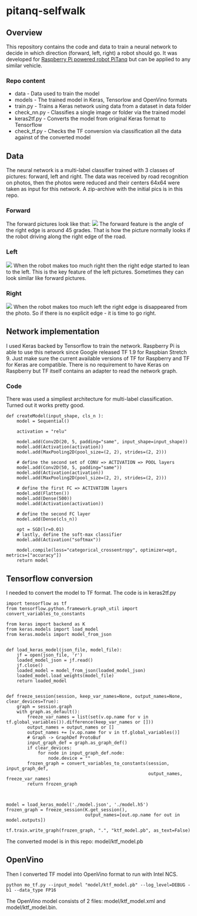 # pitanq-selfwalk
## Overview
This repository contains the code and data to train a neural network to decide in which direction (forward, left, right) a robot should go.
It was developed for <a href="https://pitanq.com">Raspberry Pi powered robot PiTanq</a> but can be applied to any similar vehicle.

### Repo content
- data - Data used to train the model
- models - The trained model in Keras, Tensorlow and OpenVino formats
- train.py - Trains a Keras network using data from a dataset in data folder
- check_nn.py - Classifies a single image or folder via the trained model
- keras2tf.py - Converts the model from original Keras format to Tensorflow
- check_tf.py - Checks the TF conversion via classification all the data against of the converted model


## Data
The neural network is a multi-label classifier trained with 3 classes of pictures: forward, left and right.
The data was received by road recognition on photos, then the photos were reduced and their centers 64x64 were taken as input for this network.
A zip-archive with the initial pics is in this repo.

### Forward
The forward pictures look like that:
![](https://pitanq.com/img/nn/straight.png)
The forward feature is the angle of the right edge is around 45 grades.
That is how the picture normally looks if the robot driving along the right edge of the road.

### Left
![](https://pitanq.com/img/nn/left.png)
When the robot makes too much right then the right edge started to lean to the left. This is the key feature of the left pictures. Sometimes they can look similar like forward pictures.

### Right
![](https://pitanq.com/img/nn/right.png)
When the robot makes too much left the right edge is disappeared from the photo. So if there is no explicit edge - it is time to go right.

## Network implementation
I used Keras backed by Tensorflow to train the network.
Raspberry Pi is able to use this network since Google released TF 1.9 for Raspbian Stretch 9.
Just make sure the current available versions of TF for Raspberry and TF for Keras are compatible.
There is no requirement to have Keras on Raspberry but TF itself contains an adapter to read the network graph.

### Code

There was used a simpliest architecture for multi-label classification.
Turned out it works pretty good.

```
def createModel(input_shape, cls_n ):
    model = Sequential()

    activation = "relu"

    model.add(Conv2D(20, 5, padding="same", input_shape=input_shape))
    model.add(Activation(activation))
    model.add(MaxPooling2D(pool_size=(2, 2), strides=(2, 2)))

    # define the second set of CONV => ACTIVATION => POOL layers
    model.add(Conv2D(50, 5, padding="same"))
    model.add(Activation(activation))
    model.add(MaxPooling2D(pool_size=(2, 2), strides=(2, 2)))

    # define the first FC => ACTIVATION layers
    model.add(Flatten())
    model.add(Dense(500))
    model.add(Activation(activation))

    # define the second FC layer
    model.add(Dense(cls_n))

    opt = SGD(lr=0.01)
    # lastly, define the soft-max classifier
    model.add(Activation("softmax"))

    model.compile(loss="categorical_crossentropy", optimizer=opt, metrics=["accuracy"])
    return model
```

## Tensorflow conversion

I needed to convert the model to TF format.
The code is in keras2tf.py

```
import tensorflow as tf
from tensorflow.python.framework.graph_util import convert_variables_to_constants

from keras import backend as K
from keras.models import load_model
from keras.models import model_from_json


def load_keras_model(json_file, model_file):
    jf = open(json_file, 'r')
    loaded_model_json = jf.read()
    jf.close()
    loaded_model = model_from_json(loaded_model_json)
    loaded_model.load_weights(model_file)
    return loaded_model


def freeze_session(session, keep_var_names=None, output_names=None, clear_devices=True):
    graph = session.graph
    with graph.as_default():
        freeze_var_names = list(set(v.op.name for v in tf.global_variables()).difference(keep_var_names or []))
        output_names = output_names or []
        output_names += [v.op.name for v in tf.global_variables()]
        # Graph -> GraphDef ProtoBuf
        input_graph_def = graph.as_graph_def()
        if clear_devices:
            for node in input_graph_def.node:
                node.device = ""
        frozen_graph = convert_variables_to_constants(session, input_graph_def,
                                                      output_names, freeze_var_names)
        return frozen_graph



model = load_keras_model('./model.json', './model.h5')
frozen_graph = freeze_session(K.get_session(),
                              output_names=[out.op.name for out in model.outputs])

tf.train.write_graph(frozen_graph, ".", "ktf_model.pb", as_text=False)
```

The converted model is in this repo: model/ktf_model.pb

## OpenVino

Then I converted TF model into OpenVino format to run with Intel NCS.

```
python mo_tf.py --input_model "model/ktf_model.pb" --log_level=DEBUG -b1 --data_type FP16
````

The OpenVino model consists of 2 files: model/ktf_model.xml and model/ktf_model.bin.
